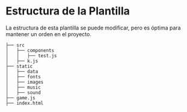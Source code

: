 # Estructura de la Plantilla

La estructura de esta plantilla se puede modificar, pero es óptima para mantener un orden en el proyecto.

```
├── src
│   ├── components
│   │   ├── test.js
│   ├── k.js
├── static
│   ├── data
│   ├── fonts
│   ├── images
│   ├── music
│   ├── sound
├── game.js
├── index.html
```
